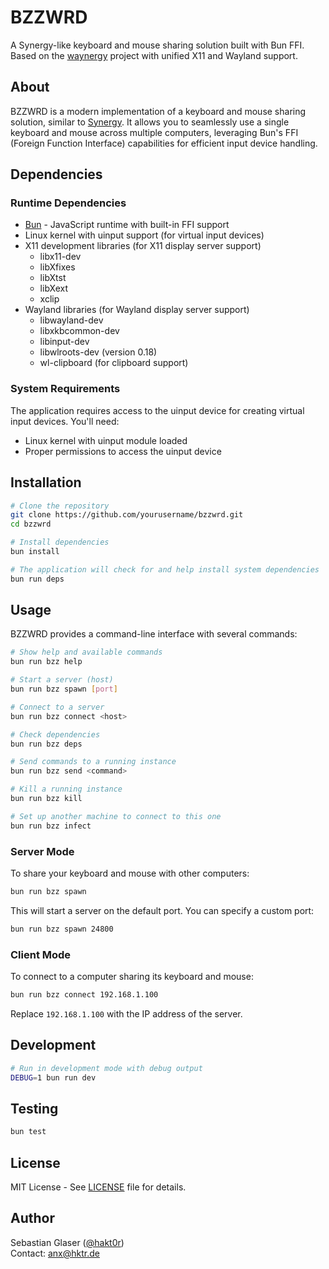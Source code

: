 # BZZWRD

A Synergy-like keyboard and mouse sharing solution built with Bun FFI. Based on the [waynergy](https://github.com/r-c-f/waynergy) project with unified X11 and Wayland support.

## About

BZZWRD is a modern implementation of a keyboard and mouse sharing solution, similar to [Synergy](https://symless.com/synergy). It allows you to seamlessly use a single keyboard and mouse across multiple computers, leveraging Bun's FFI (Foreign Function Interface) capabilities for efficient input device handling.

## Dependencies

### Runtime Dependencies

- [Bun](https://bun.sh) - JavaScript runtime with built-in FFI support
- Linux kernel with uinput support (for virtual input devices)
- X11 development libraries (for X11 display server support)
  - libx11-dev
  - libXfixes
  - libXtst
  - libXext
  - xclip
- Wayland libraries (for Wayland display server support)
  - libwayland-dev
  - libxkbcommon-dev
  - libinput-dev
  - libwlroots-dev (version 0.18)
  - wl-clipboard (for clipboard support)

### System Requirements

The application requires access to the uinput device for creating virtual input devices. You'll need:

- Linux kernel with uinput module loaded
- Proper permissions to access the uinput device

## Installation

```bash
# Clone the repository
git clone https://github.com/yourusername/bzzwrd.git
cd bzzwrd

# Install dependencies
bun install

# The application will check for and help install system dependencies
bun run deps
```

## Usage

BZZWRD provides a command-line interface with several commands:

```bash
# Show help and available commands
bun run bzz help

# Start a server (host)
bun run bzz spawn [port]

# Connect to a server
bun run bzz connect <host>

# Check dependencies
bun run bzz deps

# Send commands to a running instance
bun run bzz send <command>

# Kill a running instance
bun run bzz kill

# Set up another machine to connect to this one
bun run bzz infect
```

### Server Mode

To share your keyboard and mouse with other computers:

```bash
bun run bzz spawn
```

This will start a server on the default port. You can specify a custom port:

```bash
bun run bzz spawn 24800
```

### Client Mode

To connect to a computer sharing its keyboard and mouse:

```bash
bun run bzz connect 192.168.1.100
```

Replace `192.168.1.100` with the IP address of the server.

## Development

```bash
# Run in development mode with debug output
DEBUG=1 bun run dev
```

## Testing

```bash
bun test
```

## License

MIT License - See [LICENSE](LICENSE) file for details.

## Author

Sebastian Glaser ([@hakt0r](https://github.com/hakt0r))  
Contact: anx@hktr.de
